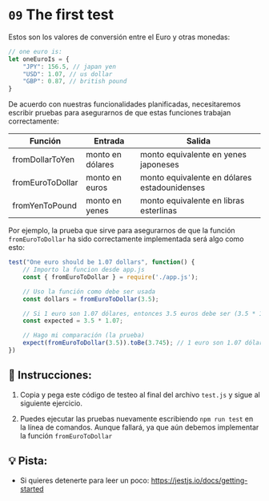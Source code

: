 # `09` The first test

Estos son los valores de conversión entre el Euro y otras monedas:

```js
// one euro is:
let oneEuroIs = {
    "JPY": 156.5, // japan yen
    "USD": 1.07, // us dollar
    "GBP": 0.87, // british pound
}
```

De acuerdo con nuestras funcionalidades planificadas, necesitaremos escribir pruebas para asegurarnos de que estas funciones trabajan correctamente:

| Función           | Entrada             | Salida                                      |
| ----------------- | ------------------ | -------------------------------------------- |
| fromDollarToYen   | monto en dólares   | monto equivalente en yenes japoneses        |
| fromEuroToDollar  | monto en euros     | monto equivalente en dólares estadounidenses |
| fromYenToPound    | monto en yenes     | monto equivalente en libras esterlinas       |

Por ejemplo, la prueba que sirve para asegurarnos de que la función `fromEuroToDollar` ha sido correctamente implementada será algo como esto:

```js
test("One euro should be 1.07 dollars", function() {
    // Importo la funcion desde app.js
    const { fromEuroToDollar } = require('./app.js');

    // Uso la función como debe ser usada
    const dollars = fromEuroToDollar(3.5);

    // Si 1 euro son 1.07 dólares, entonces 3.5 euros debe ser (3.5 * 1.07)
    const expected = 3.5 * 1.07;

    // Hago mi comparación (la prueba)
    expect(fromEuroToDollar(3.5)).toBe(3.745); // 1 euro son 1.07 dólares, entonces 3.5 euros deberían ser = (3.5 * 1.07)
})
```

## 📝 Instrucciones:

1. Copia y pega este código de testeo al final del archivo `test.js` y sigue al siguiente ejercicio.

2. Puedes ejecutar las pruebas nuevamente escribiendo `npm run test` en la línea de comandos. Aunque fallará, ya que aún debemos implementar la función `fromEuroToDollar`

## 💡 Pista:

+ Si quieres detenerte para leer un poco: https://jestjs.io/docs/getting-started
